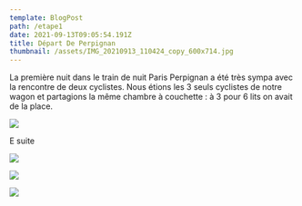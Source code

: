 ```yaml
---
template: BlogPost
path: /etape1
date: 2021-09-13T09:05:54.191Z
title: Départ De Perpignan
thumbnail: /assets/IMG_20210913_110424_copy_600x714.jpg
---
```

La première nuit dans le train de nuit Paris Perpignan a été très sympa avec la rencontre de deux cyclistes. Nous étions les 3 seuls cyclistes de notre wagon et partagions la même chambre à couchette : à 3 pour 6 lits on avait de la place. 

![](/assets/239120.jpg)

E suite 

![](/assets/IMG_20210911_100533_copy_800x600.jpg)

![](/assets/IMG_20210911_121029_copy_800x600.jpg)



![](/assets/239127.jpg)
